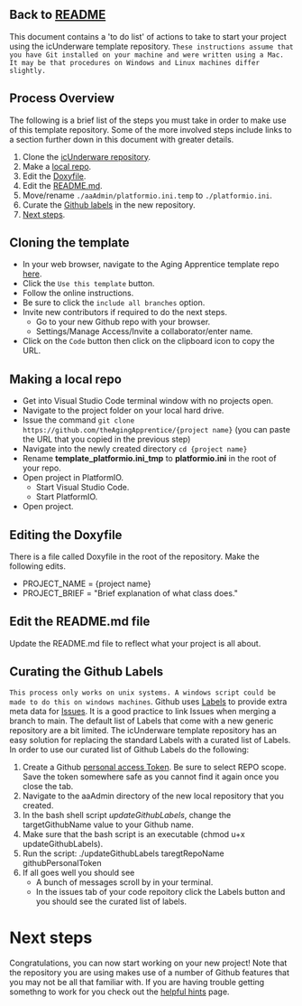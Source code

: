 Back to [README](https://github.com/theAgingApprentice/icUnderware/blob/main/README.md)
---

This document contains a 'to do list' of actions to take to start your project using the icUnderware template repository. ```These instructions assume that you have Git installed on your machine and were written using a Mac. It may be that procedures on Windows and Linux machines differ slightly.```

## Process Overview

The following is a brief list of the steps you must take in order to make use of this template repository. Some of the more involved steps include links to a section further down in this document with greater details. 

1. Clone the [icUnderware repository](#Cloning-the-template).
2. Make a [local repo](#Making-a-local-repo).
3. Edit the [Doxyfile](#Editing-the-Doxyfile).
4. Edit the [README.md](#Edit-the-READMEmd-file).
5. Move/rename ```./aaAdmin/platformio.ini.temp``` to ```./platformio.ini```.  
6. Curate the [Github labels](#Curating-the-Github-Labels) in the new repository.
7. [Next steps](#Next-steps).

## Cloning the template

- In your web browser, navigate to the Aging Apprentice template repo [here](https://github.com/theAgingApprentice/icUnderware).
- Click the ```Use this template``` button.
- Follow the online instructions.
- Be sure to click the ```include all branches``` option.
- Invite new contributors if required to do the next steps. 
   - Go to your new Github repo with your browser.  
   - Settings/Manage Access/Invite a collaborator/enter name.
- Click on the ```Code``` button then click on the clipboard icon to copy the URL. 

## Making a local repo

- Get into Visual Studio Code terminal window with no projects open.
- Navigate to the project folder on your local hard drive.
- Issue the command `git clone https://github.com/theAgingApprentice/{project name}` (you can paste the URL that you copied in the previous step)
- Navigate into the newly created directory `cd {project name}`
- Rename **template_platformio.ini_tmp** to **platformio.ini** in the root of your repo.
- Open project in PlatformIO.
   - Start Visual Studio Code. 
   - Start PlatformIO.
- Open project.
## Editing the Doxyfile

There is a file called Doxyfile in the root of the repository. Make the following edits.
- PROJECT_NAME           = {project name}
- PROJECT_BRIEF          = "Brief explanation of what class does."
## Edit the README.md file

Update the README.md file to reflect what your project is all about. 
## Curating the Github Labels

```This process only works on unix systems. A windows script could be made to do this on windows machines```. Github uses [Labels](https://docs.github.com/en/issues/using-labels-and-milestones-to-track-work/managing-labels#about-labels) to provide extra meta data for [Issues](https://docs.github.com/en/issues/tracking-your-work-with-issues/about-issues). It is a good practice to link Issues when merging a branch to main. The default list of Labels that come with a new generic repository are a bit limited. The icUnderware template repository has an easy solution for replacing the standard Labels with a curated list of Labels. In order to use our curated list of Github Labels do the following:

1. Create a Github [personal access Token](https://github.com/settings/tokens). Be sure to select REPO scope. Save the token somewhere safe as you cannot find it again once you close the tab. 
2. Navigate to the aaAdmin directory of the new local repository that you created.   
3. In the bash shell script *updateGithubLabels*, change the targetGithubName value to your Github name.
4. Make sure that the bash script is an executable (chmod u+x updateGithubLabels).
5. Run the script: ./updateGithubLabels taregtRepoName githubPersonalToken 
6. If all goes well you should see 
   - A bunch of messages scroll by in your terminal.
   - In the issues tab of your code repoitory click the Labels button and you should see the curated list of labels. 

# Next steps

Congratulations, you can now start working on your new project! Note that the repository you are using makes use of a number of Github features that you may not be all that familiar with. If you are having trouble getting somethng to work for you check out the [helpful hints](helpfulHints.md) page.
